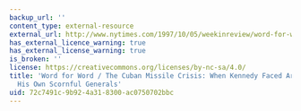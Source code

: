 ```yaml
---
backup_url: ''
content_type: external-resource
external_url: http://www.nytimes.com/1997/10/05/weekinreview/word-for-word-cuban-missile-crisis-when-kennedy-faced-armageddon-his-own.html
has_external_licence_warning: true
has_external_license_warning: true
is_broken: ''
license: https://creativecommons.org/licenses/by-nc-sa/4.0/
title: 'Word for Word / The Cuban Missile Crisis: When Kennedy Faced Armageddon, and
  His Own Scornful Generals'
uid: 72c7491c-9b92-4a31-8300-ac0750702bbc
---
```

